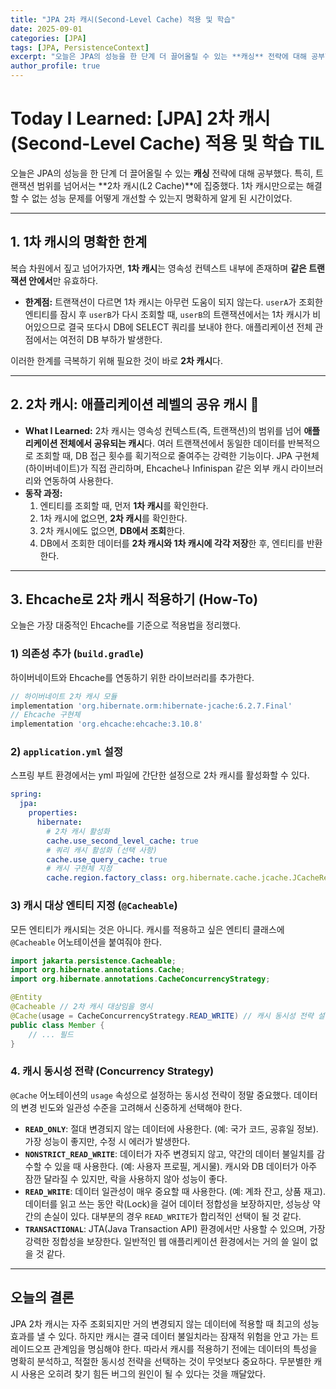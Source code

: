 ```yaml
---
title: "JPA 2차 캐시(Second-Level Cache) 적용 및 학습"
date: 2025-09-01
categories: [JPA]
tags: [JPA, PersistenceContext]
excerpt: "오늘은 JPA의 성능을 한 단계 더 끌어올릴 수 있는 **캐싱** 전략에 대해 공부했다. 특히, 트랜잭션 범위를 넘어서는 2차 캐시(L2 Cache)에 집중했다. 1차 캐시만으로는 해결할 수 없는 성능 문제를 어떻게 개선할 수 있는지 명확하게 알게 된 시간이었다."
author_profile: true
---
```


# Today I Learned: [JPA] 2차 캐시(Second-Level Cache) 적용 및 학습 TIL

오늘은 JPA의 성능을 한 단계 더 끌어올릴 수 있는 **캐싱** 전략에 대해 공부했다. 특히, 트랜잭션 범위를 넘어서는 **2차 캐시(L2 Cache)**에 집중했다. 1차 캐시만으로는 해결할 수 없는 성능 문제를 어떻게 개선할 수 있는지 명확하게 알게 된 시간이었다.

---

## 1. 1차 캐시의 명확한 한계

복습 차원에서 짚고 넘어가자면, **1차 캐시**는 영속성 컨텍스트 내부에 존재하며 **같은 트랜잭션 안에서**만 유효하다.

-   **한계점:** 트랜잭션이 다르면 1차 캐시는 아무런 도움이 되지 않는다. `userA`가 조회한 엔티티를 잠시 후 `userB`가 다시 조회할 때, `userB`의 트랜잭션에서는 1차 캐시가 비어있으므로 결국 또다시 DB에 SELECT 쿼리를 보내야 한다. 애플리케이션 전체 관점에서는 여전히 DB 부하가 발생한다.

이러한 한계를 극복하기 위해 필요한 것이 바로 **2차 캐시**다.

---

## 2. 2차 캐시: 애플리케이션 레벨의 공유 캐시 🚀

-   **What I Learned:** 2차 캐시는 영속성 컨텍스트(즉, 트랜잭션)의 범위를 넘어 **애플리케이션 전체에서 공유되는 캐시**다. 여러 트랜잭션에서 동일한 데이터를 반복적으로 조회할 때, DB 접근 횟수를 획기적으로 줄여주는 강력한 기능이다. JPA 구현체(하이버네이트)가 직접 관리하며, Ehcache나 Infinispan 같은 외부 캐시 라이브러리와 연동하여 사용한다.
-   **동작 과정:**
    1.  엔티티를 조회할 때, 먼저 **1차 캐시**를 확인한다.
    2.  1차 캐시에 없으면, **2차 캐시**를 확인한다.
    3.  2차 캐시에도 없으면, **DB에서 조회**한다.
    4.  DB에서 조회한 데이터를 **2차 캐시와 1차 캐시에 각각 저장**한 후, 엔티티를 반환한다.

---

## 3. Ehcache로 2차 캐시 적용하기 (How-To)

오늘은 가장 대중적인 Ehcache를 기준으로 적용법을 정리했다.

### 1) 의존성 추가 (`build.gradle`)

하이버네이트와 Ehcache를 연동하기 위한 라이브러리를 추가한다.

```groovy
// 하이버네이트 2차 캐시 모듈
implementation 'org.hibernate.orm:hibernate-jcache:6.2.7.Final'
// Ehcache 구현체
implementation 'org.ehcache:ehcache:3.10.8'
```

### 2) `application.yml` 설정

스프링 부트 환경에서는 yml 파일에 간단한 설정으로 2차 캐시를 활성화할 수 있다.

```yaml
spring:
  jpa:
    properties:
      hibernate:
        # 2차 캐시 활성화
        cache.use_second_level_cache: true
        # 쿼리 캐시 활성화 (선택 사항)
        cache.use_query_cache: true
        # 캐시 구현체 지정
        cache.region.factory_class: org.hibernate.cache.jcache.JCacheRegionFactory
```

### 3) 캐시 대상 엔티티 지정 (`@Cacheable`)

모든 엔티티가 캐시되는 것은 아니다. 캐시를 적용하고 싶은 엔티티 클래스에 `@Cacheable` 어노테이션을 붙여줘야 한다.

```java
import jakarta.persistence.Cacheable;
import org.hibernate.annotations.Cache;
import org.hibernate.annotations.CacheConcurrencyStrategy;

@Entity
@Cacheable // 2차 캐시 대상임을 명시
@Cache(usage = CacheConcurrencyStrategy.READ_WRITE) // 캐시 동시성 전략 설정
public class Member {
    // ... 필드
}
```

### 4. 캐시 동시성 전략 (Concurrency Strategy)

`@Cache` 어노테이션의 `usage` 속성으로 설정하는 동시성 전략이 정말 중요했다. 데이터의 변경 빈도와 일관성 수준을 고려해서 신중하게 선택해야 한다.

-   **`READ_ONLY`**: 절대 변경되지 않는 데이터에 사용한다. (예: 국가 코드, 공휴일 정보). 가장 성능이 좋지만, 수정 시 에러가 발생한다.
-   **`NONSTRICT_READ_WRITE`**: 데이터가 자주 변경되지 않고, 약간의 데이터 불일치를 감수할 수 있을 때 사용한다. (예: 사용자 프로필, 게시물). 캐시와 DB 데이터가 아주 잠깐 달라질 수 있지만, 락을 사용하지 않아 성능이 좋다.
-   **`READ_WRITE`**: 데이터 일관성이 매우 중요할 때 사용한다. (예: 계좌 잔고, 상품 재고). 데이터를 읽고 쓰는 동안 락(Lock)을 걸어 데이터 정합성을 보장하지만, 성능상 약간의 손실이 있다. 대부분의 경우 `READ_WRITE`가 합리적인 선택이 될 것 같다.
-   **`TRANSACTIONAL`**: JTA(Java Transaction API) 환경에서만 사용할 수 있으며, 가장 강력한 정합성을 보장한다. 일반적인 웹 애플리케이션 환경에서는 거의 쓸 일이 없을 것 같다.

---

## 오늘의 결론

JPA 2차 캐시는 자주 조회되지만 거의 변경되지 않는 데이터에 적용할 때 최고의 성능 효과를 낼 수 있다. 하지만 캐시는 결국 데이터 불일치라는 잠재적 위험을 안고 가는 트레이드오프 관계임을 명심해야 한다. 따라서 캐시를 적용하기 전에는 데이터의 특성을 명확히 분석하고, 적절한 동시성 전략을 선택하는 것이 무엇보다 중요하다. 무분별한 캐시 사용은 오히려 찾기 힘든 버그의 원인이 될 수 있다는 것을 깨달았다.
